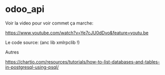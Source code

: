 # odoo_api

Voir la video pour voir commet ça marche:

https://www.youtube.com/watch?v=Ye7cJU0dDvo&feature=youtu.be

Le code source: (anc lib xmlrpclib !)



Autres 

https://chartio.com/resources/tutorials/how-to-list-databases-and-tables-in-postgresql-using-psql/
